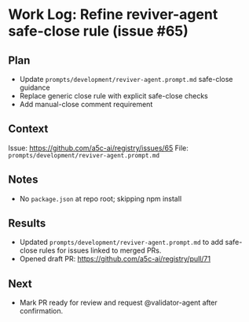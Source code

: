 # Work Log: Refine reviver-agent safe-close rule (issue #65)

## Plan
- Update `prompts/development/reviver-agent.prompt.md` safe-close guidance
- Replace generic close rule with explicit safe-close checks
- Add manual-close comment requirement

## Context
Issue: https://github.com/a5c-ai/registry/issues/65
File: `prompts/development/reviver-agent.prompt.md`

## Notes
- No `package.json` at repo root; skipping npm install

## Results
- Updated `prompts/development/reviver-agent.prompt.md` to add safe-close rules for issues linked to merged PRs.
- Opened draft PR: https://github.com/a5c-ai/registry/pull/71

## Next
- Mark PR ready for review and request @validator-agent after confirmation.
